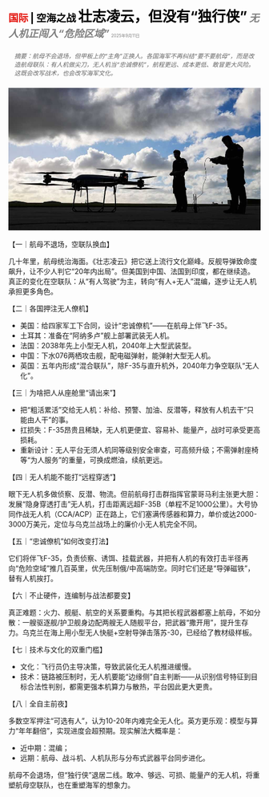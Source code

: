 <span style="color:#E3120B; font-size:14.9pt; font-weight:bold;">国际</span> <span style="color:#000000; font-size:14.9pt; font-weight:bold;">| 空海之战</span>
<span style="color:#000000; font-size:21.0pt; font-weight:bold;">壮志凌云，但没有“独行侠”</span>
<span style="color:#808080; font-size:14.9pt; font-weight:bold; font-style:italic;">无人机正闯入“危险区域”</span>
<span style="color:#808080; font-size:6.2pt;">2025年9月11日</span>

<div style="padding:8px 12px; color:#666; font-size:9.0pt; font-style:italic; margin:12px 0;">摘要：航母不会退场，但甲板上的“主角”正换人。各国海军不再纠结“要不要航母”，而是改造航母联队：有人机做尖刀，无人机当“忠诚僚机”，航程更远、成本更低、敢冒更大风险。这既会改写战术，也会改写海军文化。</div>

![](../images/050_Top_Gunwithout_Maverick/p0199_img01.jpeg)

【一｜航母不退场，空联队换血】

几十年里，航母统治海面。《壮志凌云》把它送上流行文化巅峰。反舰导弹致命度飙升，让不少人判它“20年内出局”。但美国到中国、法国到印度，都在继续造。真正的变化在空联队：从“有人驾驶”为主，转向“有人+无人”混编，逐步让无人机承担更多角色。

【二｜各国押注无人僚机】

- 美国：给四家军工下合同，设计“忠诚僚机”——在航母上伴飞F-35。
- 土耳其：准备在“阿纳多卢”舰上部署武装无人机。
- 法国：2038年先上小型无人机，2040年上大型武装型。
- 中国：下水076两栖攻击舰，配电磁弹射，能弹射大型无人机。
- 英国：五年内形成“混合联队”，除F-35与直升机外，2040年力争空联队“无人化”。

【三｜为啥把人从座舱里“请出来”】

- 把“粗活累活”交给无人机：补给、预警、加油、反潜等，释放有人机去干“只能由人干”的事。
- 扛损失：F-35昂贵且稀缺，无人机更便宜、容易补、能量产，战时可承受更高损耗。
- 重新设计：无人平台无须人机同等级别安全审查，可高频升级；不需弹射座椅等“为人服务”的重量，可换成燃油，续航更远。

【四｜无人机能不能打“远程穿透”】

眼下无人机多做侦察、反潜、物流。但前航母打击群指挥官蒙哥马利主张更大胆：发展“隐身穿透打击”无人机，打击距离远超F-35B（单程不足1000公里）。大号协同作战无人机（CCA/ACP）正在路上，它们塞满传感器和算力，单价或达2000-3000万美元，定位与乌克兰战场上的廉价小无人机完全不同。

【五｜“忠诚僚机”如何改变打法】

它们将伴飞F-35，负责侦察、诱饵、挂载武器，并把有人机的有效打击半径再向“危险空域”推几百英里，优先压制俄/中高端防空。同时它们还是“导弹磁铁”，替有人机挨打。

【六｜不止硬件，连编制与战法都要变】

真正难题：火力、舰艇、航空的关系要重构。与其把长程武器都塞上航母，不如分散：一艘驱逐舰/护卫舰身边配两艘无人随舰平台，把武器“撒开用”，提升生存力。乌克兰在海上用小型无人快艇+空射导弹击落苏-30，已经给了教材级样板。

【七｜技术与文化的双重门槛】

- 文化：飞行员仍主导决策，导致武装化无人机推进缓慢。
- 技术：链路被压制时，无人机要能“边缘侧”自主判断——从识别信号特征到目标合法性判别，都需更强本机算力与散热，平台因此更大更贵。

【八｜全自主前夜】

多数空军押注“可选有人”，认为10-20年内难完全无人化。英方更乐观：模型与算力“年年翻倍”，实现进度会超预期。现实解法大概率是：

- 近中期：混编；
- 远期：航母、战斗机、人机队形与分布式武器平台同步进化。

航母不会退场，但“独行侠”退居二线。敢冲、够远、可损、能量产的无人机，将重塑航母空联队，也在重塑海军的想象力。
